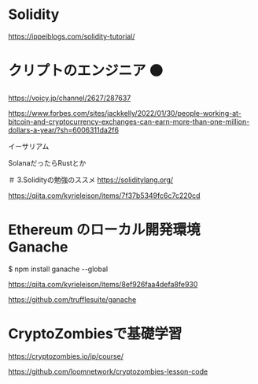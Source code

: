 # Solidity
https://ippeiblogs.com/solidity-tutorial/

# クリプトのエンジニア 🟠
https://voicy.jp/channel/2627/287637

https://www.forbes.com/sites/jackkelly/2022/01/30/people-working-at-bitcoin-and-cryptocurrency-exchanges-can-earn-more-than-one-million-dollars-a-year/?sh=6006311da2f6

イーサリアム

SolanaだったらRustとか

＃ 3.Solidityの勉強のススメ
https://soliditylang.org/

https://qiita.com/kyrieleison/items/7f37b5349fc6c7c220cd

# Ethereum のローカル開発環境 Ganache 
$ npm install ganache --global

https://qiita.com/kyrieleison/items/8ef926faa4defa8fe930

https://github.com/trufflesuite/ganache


# CryptoZombiesで基礎学習
https://cryptozombies.io/jp/course/

https://github.com/loomnetwork/cryptozombies-lesson-code
